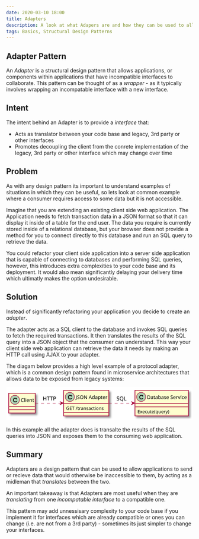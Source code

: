 ```yaml
---
date: 2020-03-10 18:00
title: Adapters
description: A look at what Adapers are and how they can be used to allow components with incompatible interfaces to collaborate.
tags: Basics, Structural Design Patterns
---
```


## Adapter Pattern
An *Adapter* is a structural design pattern that allows applications, or components within applications that have incompatible interfaces to collaborate. This pattern can be thought of as a *wrapper* - as it typically involves wrapping an incompatable interface with a new interface.

## Intent
The intent behind an Adapter is to provide a *interface* that:

* Acts as translator between your code base and legacy, 3rd party or other interfaces
* Promotes decoupling the client from the conrete implementation of the legacy, 3rd party or other interface which may change over time 

## Problem
As with any design pattern its important to understand examples of situations in which they can be useful, so lets look at common example where a consumer requires access to some data but it is not accessible.

Imagine that you are extending an existing client side web application. The Application needs to fetch transaction data in a JSON format so that it can display it inside of a table for the end user. The data you require is currently stored inside of a relational database, but your browser does not provide a method for you to connect directly to this database and run an SQL query to retrieve the data.

You could refactor your client side application into a server side application that is capable of connecting to databases and performing SQL queries, however, this introduces extra complexities to your code base and its deployment. It would also mean significantly delaying your delivery time which ultimatly makes the option undesirable.

## Solution
Instead of significantly refactoring your application you decide to create an *adapter*. 

The adapter acts as a SQL client to the database and invokes SQL queries to fetch the required transactions. It then translates the results of the SQL query into a JSON object that the consumer can understand. This way your client side web application can retrieve the data it needs by making an HTTP call using AJAX to your adapter. 

The diagam below provides a high level example of a protocol adapter, which is a common design pattern found in microservice architectures that allows data to be exposed from legacy systems:

![Adapter pattern](/images/posts/adapter-pattern.svg)

In this example all the adapter does is transalte the results of the SQL queries into JSON and exposes them to the consuming web application.

## Summary
Adapters are a design pattern that can be used to allow applications to send or recieve data that would otherwise be inaccessible to them, by acting as a midleman that *translates* between the two.

An important takeaway is that Adapters are most useful when they are *translating* from one *incompatable interface* to a compatible one. 

This pattern may add unnessisary complexity to your code base if you implement it for interfaces which are already compatible or ones you can change (i.e. are not from a 3rd party) - sometimes its just simpler to change your interfaces.
